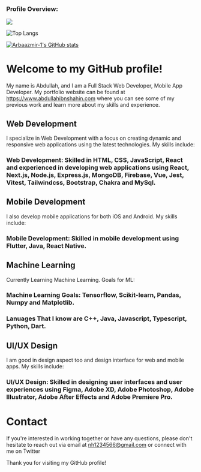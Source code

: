 ### Profile Overview:
![](https://komarev.com/ghpvc/?username=arbaazmir-1)

![Top Langs](https://github-readme-stats.vercel.app/api/top-langs/?username=arbaazmir-1&layout=compact&langs_count=6&hide=html,css)

[![Arbaazmir-1's GitHub stats](https://github-readme-stats.vercel.app/api?username=arbaazmir-1)](https://github.com/arbaazmir-1/github-readme-stats)


# Welcome to my GitHub profile!
My name is Abdullah, and I am a Full Stack Web Developer, Mobile App Developer. My portfolio website can be found at https://www.abdullahibnshahin.com where you can see some of my previous work and learn more about my skills and experience.

## Web Development
I specialize in Web Development with a focus on creating dynamic and responsive web applications using the latest technologies. My skills include:

### Web Development: Skilled in HTML, CSS, JavaScript, React and experienced in developing web applications using React, Next.js, Node.js, Express.js, MongoDB, Firebase, Vue, Jest, Vitest, Tailwindcss, Bootstrap, Chakra and MySql.

## Mobile Development
I also develop mobile applications for both iOS and Android. My skills include:

### Mobile Development: Skilled in mobile development using Flutter, Java, React Native.

## Machine Learning
Currently Learning Machine Learning.
Goals for ML: 

### Machine Learning Goals: Tensorflow, Scikit-learn, Pandas, Numpy and Matplotlib.

### Lanuages That I know are C++, Java, Javascript, Typescript, Python, Dart.

## UI/UX Design
I am good in design aspect too and design interface for web and mobile apps.
My skills include:

### UI/UX Design: Skilled in designing user interfaces and user experiences using Figma, Adobe XD, Adobe Photoshop, Adobe Illustrator, Adobe After Effects and Adobe Premiere Pro.
# Contact
If you're interested in working together or have any questions, please don't hesitate to reach out via email at nh1234566@gmail.com or connect with me on Twitter

Thank you for visiting my GitHub profile!


